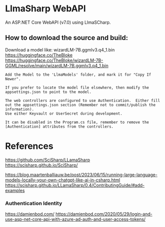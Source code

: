 # LlmaSharp WebAPI
An ASP.NET Core WebAPI (v7.0) using LlmaSCharp.


## How to download the source and build:

Download a model like: wizardLM-7B.ggmlv3.q4_1.bin
https://huggingface.co/TheBloke
https://huggingface.co/TheBloke/wizardLM-7B-GGML/resolve/main/wizardLM-7B.ggmlv3.q4_1.bin


```
Add the Model to the 'LlmaModels' folder, and mark it for "Copy If Newer".

If you prefer to locate the model file elsewhere, then modify the appsettings.json to point to the model.

The web controllers are configured to use Authentication.  Either fill out the appsettings.json section (Remember not to commit/publish the information).
Use either Keyvault or UserSecret during development.

It can be disabled in the Program.cs file, remember to remove the [Authentication] attributes from the controllers.

```



# References
https://github.com/SciSharp/LLamaSharp
https://scisharp.github.io/SciSharp/

https://blog.maartenballiauw.be/post/2023/06/15/running-large-language-models-locally-your-own-chatgpt-like-ai-in-csharp.html
https://scisharp.github.io/LLamaSharp/0.4/ContributingGuide/#add-examples


### Authentication Identity
https://damienbod.com/
https://damienbod.com/2020/05/29/login-and-use-asp-net-core-api-with-azure-ad-auth-and-user-access-tokens/
